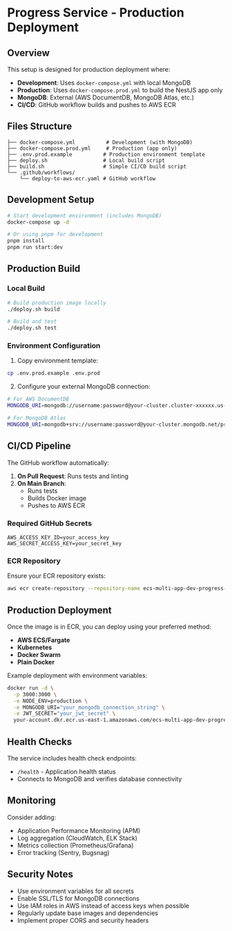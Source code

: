# Progress Service - Production Deployment

## Overview

This setup is designed for production deployment where:
- **Development**: Uses `docker-compose.yml` with local MongoDB
- **Production**: Uses `docker-compose.prod.yml` to build the NestJS app only
- **MongoDB**: External (AWS DocumentDB, MongoDB Atlas, etc.)
- **CI/CD**: GitHub workflow builds and pushes to AWS ECR

## Files Structure

```
├── docker-compose.yml          # Development (with MongoDB)
├── docker-compose.prod.yml     # Production (app only)
├── .env.prod.example          # Production environment template
├── deploy.sh                  # Local build script
├── build.sh                   # Simple CI/CD build script
└── .github/workflows/
    └── deploy-to-aws-ecr.yaml # GitHub workflow
```

## Development Setup

```bash
# Start development environment (includes MongoDB)
docker-compose up -d

# Or using pnpm for development
pnpm install
pnpm run start:dev
```

## Production Build

### Local Build

```bash
# Build production image locally
./deploy.sh build

# Build and test
./deploy.sh test
```

### Environment Configuration

1. Copy environment template:
```bash
cp .env.prod.example .env.prod
```

2. Configure your external MongoDB connection:
```bash
# For AWS DocumentDB
MONGODB_URI=mongodb://username:password@your-cluster.cluster-xxxxxx.us-east-1.docdb.amazonaws.com:27017/progress_service_prod?ssl=true&replicaSet=rs0&readPreference=secondaryPreferred&retryWrites=false

# For MongoDB Atlas
MONGODB_URI=mongodb+srv://username:password@your-cluster.mongodb.net/progress_service_prod?retryWrites=true&w=majority
```

## CI/CD Pipeline

The GitHub workflow automatically:

1. **On Pull Request**: Runs tests and linting
2. **On Main Branch**: 
   - Runs tests
   - Builds Docker image
   - Pushes to AWS ECR

### Required GitHub Secrets

```
AWS_ACCESS_KEY_ID=your_access_key
AWS_SECRET_ACCESS_KEY=your_secret_key
```

### ECR Repository

Ensure your ECR repository exists:
```bash
aws ecr create-repository --repository-name ecs-multi-app-dev-progress-service --region us-east-1
```

## Production Deployment

Once the image is in ECR, you can deploy using your preferred method:

- **AWS ECS/Fargate**
- **Kubernetes**
- **Docker Swarm**
- **Plain Docker**

Example deployment with environment variables:
```bash
docker run -d \
  -p 3000:3000 \
  -e NODE_ENV=production \
  -e MONGODB_URI="your_mongodb_connection_string" \
  -e JWT_SECRET="your_jwt_secret" \
  your-account.dkr.ecr.us-east-1.amazonaws.com/ecs-multi-app-dev-progress-service:latest
```

## Health Checks

The service includes health check endpoints:
- `/health` - Application health status
- Connects to MongoDB and verifies database connectivity

## Monitoring

Consider adding:
- Application Performance Monitoring (APM)
- Log aggregation (CloudWatch, ELK Stack)
- Metrics collection (Prometheus/Grafana)
- Error tracking (Sentry, Bugsnag)

## Security Notes

- Use environment variables for all secrets
- Enable SSL/TLS for MongoDB connections
- Use IAM roles in AWS instead of access keys when possible
- Regularly update base images and dependencies
- Implement proper CORS and security headers
